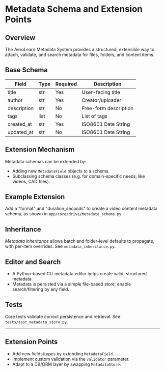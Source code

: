 # Metadata Schema and Extension Points

## Overview

The AeroLearn Metadata System provides a structured, extensible way to attach, validate, and search metadata for files, folders, and content items.

## Base Schema

| Field        | Type    | Required | Description                   |
|--------------|---------|----------|-------------------------------|
| title        | str     | Yes      | User-facing title             |
| author       | str     | Yes      | Creator/uploader              |
| description  | str     | No       | Free-form description         |
| tags         | list    | No       | List of tags                  |
| created_at   | str     | Yes      | ISO8601 Date String           |
| updated_at   | str     | No       | ISO8601 Date String           |

## Extension Mechanism

Metadata schemas can be extended by:
- Adding new `MetadataField` objects to a schema.
- Subclassing schema classes (e.g. for domain-specific needs, like videos, CAD files).

## Example Extension

Add a "format" and "duration_seconds" to create a video content metadata schema, as shown in `app/core/drive/metadata_schema.py`.

## Inheritance

*Metadata inheritance* allows batch and folder-level defaults to propagate, with per-item overrides. See `metadata_inheritance.py`.

## Editor and Search

- A Python-based CLI metadata editor helps create valid, structured metadata.
- Metadata is persisted via a simple file-based store; enable search/filtering by any field.

## Tests

Core tests validate correct persistence and retrieval. See `tests/test_metadata_store.py`.

---

## Extension Points

- Add new fields/types by extending `MetadataField`.
- Implement custom validation via the `validator` parameter.
- Adapt to a DB/ORM layer by swapping `MetadataStore`.
